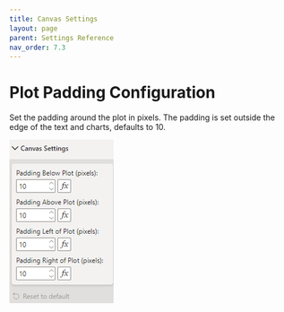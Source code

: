 ```yaml
---
title: Canvas Settings
layout: page
parent: Settings Reference
nav_order: 7.3
---
```


# Plot Padding Configuration
Set the padding around the plot in pixels. The padding is set outside the edge of the text and charts, defaults to 10.

![Padding](images\canvasSettings.png)